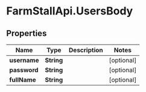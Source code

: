 # FarmStallApi.UsersBody

## Properties
Name | Type | Description | Notes
------------ | ------------- | ------------- | -------------
**username** | **String** |  | [optional] 
**password** | **String** |  | [optional] 
**fullName** | **String** |  | [optional] 
